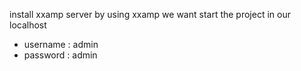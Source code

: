 install xxamp server by using xxamp we want start the project in our localhost 
- username : admin
- password : admin
